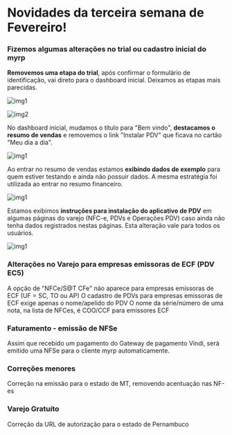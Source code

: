 # Novidades da terceira semana de Fevereiro!

### Fizemos algumas alterações no trial ou cadastro inicial do myrp

**Removemos uma etapa do trial**, após confirmar o formulário de identificação, vai direto para o dashboard inicial. Deixamos as etapas mais parecidas.

![img1](https://i.imgur.com/n3ixJCb.png)

![img2](https://i.imgur.com/POc6iia.png)

No dashboard inicial, mudamos o título para "Bem vindo", **destacamos o resumo de vendas** e removemos o link "Instalar PDV" que ficava no cartão "Meu dia a dia".

![img1](https://i.imgur.com/sXOCrKa.png)

Ao entrar no resumo de vendas estamos **exibindo dados de exemplo** para quem estiver testando e ainda não possuir dados. A mesma estratégia foi utilizada ao entrar no resumo financeiro.

![img1](https://i.imgur.com/cGRjRwG.png)

Estamos exibimos **instruções para instalação do aplicativo de PDV** em algumas páginas do varejo (NFC-e, PDVs e Operações PDV) caso ainda não tenha dados registrados nestas páginas. Esta alteração vale para todos os usuários.

![img1](https://i.imgur.com/nvmlEiw.png)

### Alterações no Varejo para empresas emissoras de ECF (PDV EC5)
A opção de "NFCe/S@T CFe" não aparece para empresas emissoras de ECF (UF = SC, TO ou AP)
O cadastro de PDVs para empresas emissoras de ECF exige apenas o nome/apelido do PDV
O nome da série/número de uma nota, na lista de NFCes, é COO/CCF para emissores ECF


### Faturamento - emissão de NFSe
Assim que recebido um pagamento do Gateway de pagamento Vindi, será emitido uma NFSe para o cliente myrp automaticamente.

### Correções menores
Correção na emissão para o estado de MT, removendo acentuação nas NF-es


### Varejo Gratuíto
Correção da URL de autorização para o estado de Pernambuco
